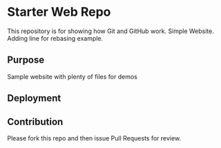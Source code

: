 # Starter Web Repo

This repository is for showing how Git and GitHub work. 
Simple Website.
Adding line for rebasing example.

## Purpose

Sample website with plenty of files for demos

## Deployment


## Contribution

Please fork this repo and then issue Pull Requests for review.